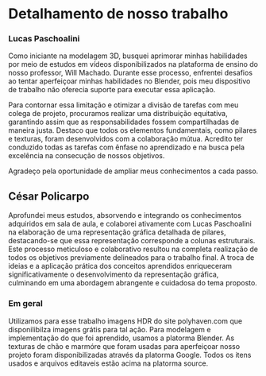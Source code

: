 # Detalhamento de nosso trabalho

<h3>Lucas Paschoalini</h3>

<p> Como iniciante na modelagem 3D, busquei aprimorar minhas habilidades por meio de estudos em vídeos disponibilizados na plataforma de ensino do nosso professor, Will Machado. Durante esse processo, enfrentei desafios ao tentar aperfeiçoar minhas habilidades no Blender, pois meu dispositivo de trabalho não oferecia suporte para executar essa aplicação.

Para contornar essa limitação e otimizar a divisão de tarefas com meu colega de projeto, procuramos realizar uma distribuição equitativa, garantindo assim que as responsabilidades fossem compartilhadas de maneira justa. Destaco que todos os elementos fundamentais, como pilares e texturas, foram desenvolvidos com a colaboração mútua. Acredito ter conduzido todas as tarefas com ênfase no aprendizado e na busca pela excelência na consecução de nossos objetivos.

Agradeço pela oportunidade de ampliar meus conhecimentos a cada passo.

<h2>César Policarpo</h2>

<p>Aprofundei meus estudos, absorvendo e integrando os conhecimentos adquiridos em sala de aula, e colaborei ativamente com Lucas Paschoalini na elaboração de uma representação gráfica detalhada de pilares, destacando-se que essa representação corresponde a colunas estruturais. Este processo meticuloso e colaborativo resultou na completa realização de todos os objetivos previamente delineados para o trabalho final. A troca de ideias e a aplicação prática dos conceitos aprendidos enriqueceram significativamente o desenvolvimento da representação gráfica, culminando em uma abordagem abrangente e cuidadosa do tema proposto.</p>

<h3>Em geral</h3>

Utilizamos para esse trabalho imagens HDR do site polyhaven.com que disponilibilza imagens grátis para tal ação. Para modelagem e implementação do que foi aprendido, usamos a platorma Blender. As texturas de chão e marmóre que foram usadas para aperfeiçoar nosso projeto foram disponibilizadas através da platorma Google. Todos os itens usados e arquivos editaveis estão acima na platorma source.






